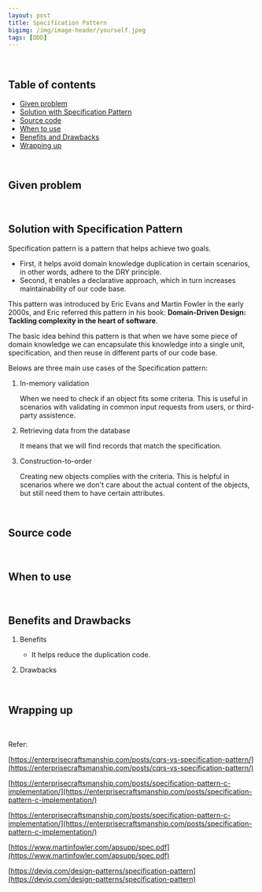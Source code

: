 ```yaml
---
layout: post
title: Specification Pattern
bigimg: /img/image-header/yourself.jpeg
tags: [DDD]
---
```





<br>

## Table of contents
- [Given problem](#given-problem)
- [Solution with Specification Pattern](#solution-with-specification-pattern)
- [Source code](#source-code)
- [When to use](#when-to-use)
- [Benefits and Drawbacks](#benefits-and-drawbacks)
- [Wrapping up](#wrapping-up)

<br>

## Given problem






<br>

## Solution with Specification Pattern

Specification pattern is a pattern that helps achieve two goals.
- First, it helps avoid domain knowledge duplication in certain scenarios, in other words, adhere to the DRY principle.
- Second, it enables a declarative approach, which in turn increases maintainability of our code base.

This pattern was introduced by Eric Evans and Martin Fowler in the early 2000s, and Eric referred this pattern in his book: **Domain-Driven Design: Tackling complexity in the heart of software**.

The basic idea behind this pattern is that when we have some piece of domain knowledge we can encapsulate this knowledge into a single unit, specification, and then reuse in different parts of our code base.


Belows are three main use cases of the Specification pattern:
1. In-memory validation

    When we need to check if an object fits some criteria. This is useful in scenarios with validating in common input requests from users, or third-party assistence.

2. Retrieving data from the database

    It means that we will find records that match the specification.

3. Construction-to-order

    Creating new objects complies with the criteria. This is helpful in scenarios where we don't care about the actual content of the objects, but still need them to have certain attributes.

<br>

## Source code







<br>

## When to use





<br>

## Benefits and Drawbacks

1. Benefits

    - It helps reduce the duplication code.

2. Drawbacks

<br>

## Wrapping up




<br>

Refer:

[https://enterprisecraftsmanship.com/posts/cqrs-vs-specification-pattern/](https://enterprisecraftsmanship.com/posts/cqrs-vs-specification-pattern/)

[https://enterprisecraftsmanship.com/posts/specification-pattern-c-implementation/](https://enterprisecraftsmanship.com/posts/specification-pattern-c-implementation/)

[https://enterprisecraftsmanship.com/posts/specification-pattern-c-implementation/](https://enterprisecraftsmanship.com/posts/specification-pattern-c-implementation/)

[https://www.martinfowler.com/apsupp/spec.pdf](https://www.martinfowler.com/apsupp/spec.pdf)

[https://deviq.com/design-patterns/specification-pattern](https://deviq.com/design-patterns/specification-pattern)
